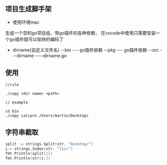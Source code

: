 ## 项目生成脚手架

- 使用环境mac

生成一个空的go项目组，带go插件的各种依赖，
在vscode中使用只需要安装一个go插件就可以愉快的编码了

- dirname(自定义文件名)
--bin 
--- go插件依赖
--pkg 
--- go插件依赖
--src
---dirname
----dirname.go  



## 使用



```  shell
//rule

./copy <dir name> <path>

// example

cd bin
./copy calcpro /Users/martin/Desktop/

```



## 字符串截取
``` go
split := strings.Split(str, "Desktop/")
i:= strings.Index(str, "liu/")
fmt.Println(split[1])
fmt.Println(str[i:])

```